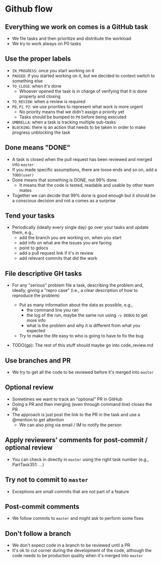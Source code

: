 # Github flow

## Everything we work on comes is a GitHub task
- We file tasks and then prioritize and distribute the workload
- We try to work always on P0 tasks

## Use the proper labels
- `IN_PROGRESS`: once you start working on it
- `PAUSED`: if you started working on it, but we decided to context switch to
  something else
- `TO_CLOSE`: when it's done
    - Whoever opened the task is in charge of verifying that it is done properly
      and closing
- `TO_REVIEW`: when a review is required
- `P0`, `P1`. `P2`: we use priorities to represent what work is more urgent
    - No priority means that we didn't assign a priority yet
    - Tasks should be bumped to `P0` before being executed
- `UMBRELLA`: when a task is tracking multiple sub-tasks
- `BLOCKING`: there is an action that needs to be taken in order to make progress
  unblocking the task

## Done means "DONE"
- A task is closed when the pull request has been reviewed and merged into
  `master`
- If you made specific assumptions, there are loose ends and so on, add a
  `TODO(user)`
- Done means that something is DONE, not 99% done
    - It means that the code is tested, readable and usable by other team mates
- Together we can decide that 99% done is good enough but it should be a
  conscious decision and not a comes as a surprise

## Tend your tasks
- Periodically (ideally every single day) go over your tasks and update them, e.g.,
    - add the branch you are working on, when you start
    - add info on what are the issues you are facing
    - point to gdocs
    - add a pull request link if it's in review
    - add relevant commits that did the work

## File descriptive GH tasks
- For any "serious" problem file a task, describing the problem and, ideally, giving a
  "repro case" (i.e., a clear description of how to reproduce the problem)
    - Put as many information about the data as possible, e.g.,
        - the command line you ran
        - the log of the run, maybe the same run using `-v DEBUG` to get more
          info
        - what is the problem and why it is different from what you expected
    - Try to make the life easy to who is going to have to fix the bug

- TODO(gp): The rest of this stuff should maybe go into code_review.md

## Use branches and PR
- We try to get all the code to be reviewed before it's merged into `master`

## Optional review
- Sometimes we want to track an "optional" PR in GitHub
- Doing a PR and then merging (even through command line) closes the PR
- The approach is just post the link to the PR in the task and use a @mention
  to get attention
    - We can also ping via email / IM to notify the person

## Apply reviewers' comments for post-commit / optional review
- You can check in directly in `master` using the right task number (e.g., 
  PartTask351: ...)

## Try not to commit to `master`
- Exceptions are small commits that are not part of a feature

## Post-commit comments
- We follow commits to `master` and might ask to perform some fixes

## Don't follow a branch
- We don't expect code in a branch to be reviewed until a PR
- It's ok to cut corner during the development of the code, although the code
  needs to be production quality when it's merged into `master`
